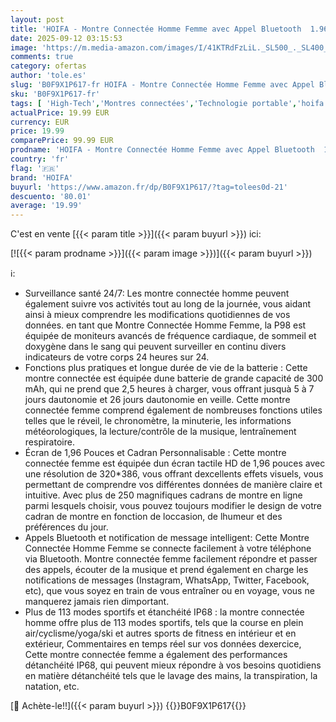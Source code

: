 ```yaml
---
layout: post
title: 'HOIFA - Montre Connectée Homme Femme avec Appel Bluetooth  1.96" HD Smartwatch  113+ Modes Sportifs  Montre Connectee Sport Etanche IP68 avec Sommeil/Cardiofrequencemetre/Podometre 2025'
date: 2025-09-12 03:15:53
image: 'https://m.media-amazon.com/images/I/41KTRdFzLiL._SL500_._SL400_.jpg'
comments: true
category: ofertas
author: 'tole.es'
slug: 'B0F9X1P617-fr HOIFA - Montre Connectée Homme Femme avec Appel Bluetooth...'
sku: 'B0F9X1P617-fr'
tags: [ 'High-Tech','Montres connectées','Technologie portable','hoifa','🇫🇷', ]
actualPrice: 19.99 EUR
currency: EUR
price: 19.99
comparePrice: 99.99 EUR
prodname: 'HOIFA - Montre Connectée Homme Femme avec Appel Bluetooth  1.96" HD Smartwatch  113+ Modes Sportifs  Montre Connectee Sport Etanche IP68 avec Sommeil/Cardiofrequencemetre/Podometre 2025'
country: 'fr'
flag: '🇫🇷'
brand: 'HOIFA'
buyurl: 'https://www.amazon.fr/dp/B0F9X1P617/?tag=tolees0d-21'
descuento: '80.01'
average: '19.99'
---
```


C'est en vente [{{< param title >}}]({{< param buyurl >}}) ici:

[![{{< param prodname >}}]({{< param image >}})]({{< param buyurl >}})

ℹ️:

- Surveillance santé 24/7: Les montre connectée homme peuvent également suivre vos activités tout au long de la journée, vous aidant ainsi à mieux comprendre les modifications quotidiennes de vos données. en tant que Montre Connectée Homme Femme, la P98 est équipée de moniteurs avancés de fréquence cardiaque, de sommeil et doxygène dans le sang qui peuvent surveiller en continu divers indicateurs de votre corps 24 heures sur 24.
- Fonctions plus pratiques et longue durée de vie de la batterie : Cette montre connectée est équipée dune batterie de grande capacité de 300 mAh, qui ne prend que 2,5 heures à charger, vous offrant jusquà 5 à 7 jours dautonomie et 26 jours dautonomie en veille. Cette montre connectée femme comprend également de nombreuses fonctions utiles telles que le réveil, le chronomètre, la minuterie, les informations météorologiques, la lecture/contrôle de la musique, lentraînement respiratoire.
- Écran de 1,96 Pouces et Cadran Personnalisable : Cette montre connectée femme est équipée dun écran tactile HD de 1,96 pouces avec une résolution de 320*386, vous offrant dexcellents effets visuels, vous permettant de comprendre vos différentes données de manière claire et intuitive. Avec plus de 250 magnifiques cadrans de montre en ligne parmi lesquels choisir, vous pouvez toujours modifier le design de votre cadran de montre en fonction de loccasion, de lhumeur et des préférences du jour.
- Appels Bluetooth et notification de message intelligent: Cette Montre Connectée Homme Femme se connecte facilement à votre téléphone via Bluetooth. Montre connectée femme facilement répondre et passer des appels, écouter de la musique et prend également en charge les notifications de messages (Instagram, WhatsApp, Twitter, Facebook, etc), que vous soyez en train de vous entraîner ou en voyage, vous ne manquerez jamais rien dimportant.
- Plus de 113 modes sportifs et étanchéité IP68 : la montre connectée homme offre plus de 113 modes sportifs, tels que la course en plein air/cyclisme/yoga/ski et autres sports de fitness en intérieur et en extérieur, Commentaires en temps réel sur vos données dexercice, Cette montre connectée femme a également des performances détanchéité IP68, qui peuvent mieux répondre à vos besoins quotidiens en matière détanchéité tels que le lavage des mains, la transpiration, la natation, etc.

[🛒 Achète-le!!]({{< param buyurl >}})
{{<world>}}B0F9X1P617{{</world>}}
